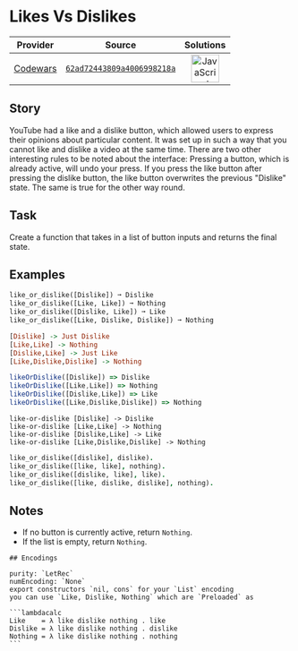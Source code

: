 [_metadata_:generated]: - "true"

# Likes Vs Dislikes

<!-- INFO TABLE BEGIN -->

| Provider                                        | Source                                                                               | Solutions                                                                                                                                                    |
| :---------------------------------------------: | :----------------------------------------------------------------------------------: | :----------------------------------------------------------------------------------------------------------------------------------------------------------: |
| [Codewars](../../../docs/providers/Codewars.md) | [`62ad72443809a4006998218a`](https://www.codewars.com/kata/62ad72443809a4006998218a) | [<img src="https://res.cloudinary.com/rascaltwo/image/upload/v1631924076/javascript_ehszr7.svg" alt="JavaScript" title="JavaScript" width="50" />](solve.js) |

<!-- INFO TABLE END -->

## Story

YouTube had a like and a dislike button, which allowed users to express their opinions about particular content. It was set up in such a way that you cannot like and dislike a video at the same time.
There are two other interesting rules to be noted about the interface:
Pressing a button, which is already active, will undo your press.
If you press the like button after pressing the dislike button, the like button overwrites the previous "Dislike" state. The same is true for the other way round.

## Task

Create a function that takes in a list of button inputs and returns the final state.

## Examples

```python
like_or_dislike([Dislike]) ➞ Dislike
like_or_dislike([Like, Like]) ➞ Nothing
like_or_dislike([Dislike, Like]) ➞ Like
like_or_dislike([Like, Dislike, Dislike]) ➞ Nothing
```
```haskell
[Dislike] -> Just Dislike
[Like,Like] -> Nothing
[Dislike,Like] -> Just Like
[Like,Dislike,Dislike] -> Nothing
```
```javascript
likeOrDislike([Dislike]) => Dislike
likeOrDislike([Like,Like]) => Nothing
likeOrDislike([Dislike,Like]) => Like
likeOrDislike([Like,Dislike,Dislike]) => Nothing
```
```lambdacalc
like-or-dislike [Dislike] -> Dislike
like-or-dislike [Like,Like] -> Nothing
like-or-dislike [Dislike,Like] -> Like
like-or-dislike [Like,Dislike,Dislike] -> Nothing
```
```prolog
like_or_dislike([dislike], dislike).
like_or_dislike([like, like], nothing).
like_or_dislike([dislike, like], like).
like_or_dislike([like, dislike, dislike], nothing).
```

## Notes

- If no button is currently active, return `Nothing`.
- If the list is empty, return `Nothing`.

~~~if:lambdacalc
## Encodings

purity: `LetRec`  
numEncoding: `None`  
export constructors `nil, cons` for your `List` encoding  
you can use `Like, Dislike, Nothing` which are `Preloaded` as

```lambdacalc
Like    = λ like dislike nothing . like
Dislike = λ like dislike nothing . dislike
Nothing = λ like dislike nothing . nothing
```
~~~
